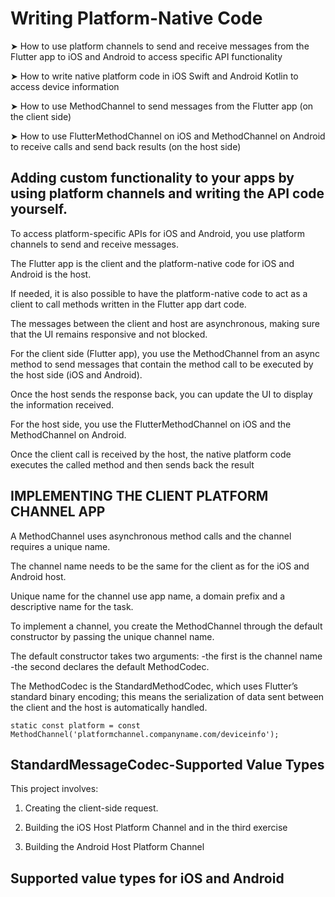# Writing Platform-Native Code

➤ How to use platform channels to send and receive messages from the Flutter app to iOS and Android to access specific API functionality

➤ How to write native platform code in iOS Swift and Android Kotlin to access device information

➤ How to use MethodChannel to send messages from the Flutter app (on the client side)

➤ How to use FlutterMethodChannel on iOS and MethodChannel on Android to receive calls and send back results (on the host side)


## Adding custom functionality to your apps by using platform channels and writing the API code yourself.

To access platform-specific APIs for iOS and Android, you use platform channels to send and receive messages.

The Flutter app is the client and the platform-native code for iOS and Android is the host.

If needed, it is also possible to have the platform-native code to act as a client to call methods written in the Flutter app dart code.

The messages between the client and host are asynchronous, making sure that the UI remains responsive and not blocked.

For the client side (Flutter app), you use the MethodChannel from an async method to send messages that contain the method call to be executed by the host side (iOS and Android).

Once the host sends the response back, you can update the UI to display the information received.

For the host side, you use the FlutterMethodChannel on iOS and the MethodChannel on Android.

Once the client call is received by the host, the native platform code executes the called method and then sends back the result

## IMPLEMENTING THE CLIENT PLATFORM CHANNEL APP

A MethodChannel uses asynchronous method calls and the channel requires a unique name.

The channel name needs to be the same for the client as for the iOS and Android host.

Unique name for the channel use app name, a domain prefix and a descriptive name for the task.

To implement a channel, you create the MethodChannel through the default constructor by passing the unique channel name.

The default constructor takes two arguments: -the first is the channel name -the second declares the default MethodCodec.

The MethodCodec is the StandardMethodCodec, which uses Flutter’s standard binary encoding; this means the serialization of data sent between the client and the host is automatically handled.

	static const platform = const
	MethodChannel('platformchannel.companyname.com/deviceinfo');


## StandardMessageCodec-Supported Value Types

This project involves:

1. Creating the client-side request.

2. Building the iOS Host Platform Channel and in the third exercise


3. Building the Android Host Platform Channel


## Supported value types for iOS and Android

